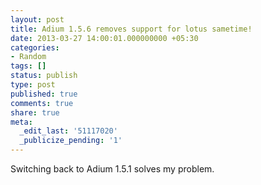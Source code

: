 ```yaml
---
layout: post
title: Adium 1.5.6 removes support for lotus sametime!
date: 2013-03-27 14:00:01.000000000 +05:30
categories:
- Random
tags: []
status: publish
type: post
published: true
comments: true
share: true
meta:
  _edit_last: '51117020'
  _publicize_pending: '1'
---
```

<p>Switching back to Adium 1.5.1 solves my problem.</p>
